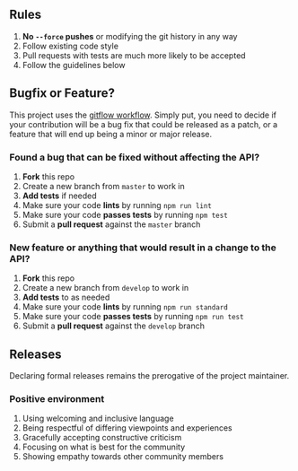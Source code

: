 ## Rules
1. **No `--force` pushes** or modifying the git history in any way
2. Follow existing code style
3. Pull requests with tests are much more likely to be accepted
4. Follow the guidelines below

## Bugfix or Feature?

This project uses the [gitflow workflow](https://www.atlassian.com/git/tutorials/comparing-workflows/gitflow-workflow). Simply put, you need to decide if your contribution will be a bug fix that could be released as a patch, or a feature that will end up being a minor or major release.

### Found a bug that can be fixed without affecting the API?

1. **Fork** this repo
2. Create a new branch from `master` to work in
3. **Add tests** if needed
4. Make sure your code **lints** by running `npm run lint`
5. Make sure your code **passes tests** by running `npm test`
6. Submit a **pull request** against the `master` branch

### New feature or anything that would result in a change to the API?

1. **Fork** this repo
2. Create a new branch from `develop` to work in
3. **Add tests** to as needed
4. Make sure your code **lints** by running `npm run standard`
5. Make sure your code **passes tests** by running `npm run test`
6. Submit a **pull request** against the `develop` branch

## Releases

Declaring formal releases remains the prerogative of the project maintainer.

### Positive environment
1. Using welcoming and inclusive language
2. Being respectful of differing viewpoints and experiences
3. Gracefully accepting constructive criticism
4. Focusing on what is best for the community
5. Showing empathy towards other community members




